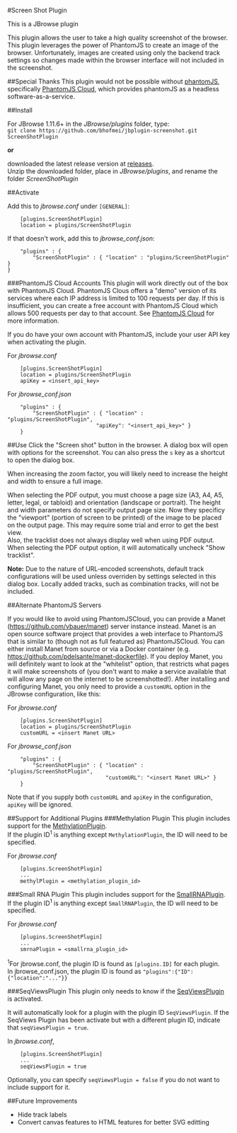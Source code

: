 #Screen Shot Plugin

This is a JBrowse plugin
 
This plugin allows the user to take a high quality screenshot of the browser.
This plugin leverages the power of PhantomJS to create an image of the browser. Unfortunately, images are created using only the backend track settings so changes made within the browser interface will not included in the screenshot.

##Special Thanks
This plugin would not be possible without [phantomJS](http://phantomjs.org/), specifically [PhantomJS Cloud](https://phantomjscloud.com/), which provides phantomJS as a headless software-as-a-service. 


##Install

For JBrowse 1.11.6+ in the _JBrowse/plugins_ folder, type:  
`git clone https://github.com/bhofmei/jbplugin-screenshot.git ScreenShotPlugin`

**or**

downloaded the latest release version at [releases](https://github.com/bhofmei/jbplugin-screenshot/releases).  
Unzip the downloaded folder, place in _JBrowse/plugins_, and rename the folder _ScreenShotPlugin_

##Activate

Add this to _jbrowse.conf_ under `[GENERAL]`:
```
    [plugins.ScreenShotPlugin]
    location = plugins/ScreenShotPlugin
```

If that doesn't work, add this to _jbrowse_conf.json_:
```
    "plugins" : {
        "ScreenShotPlugin" : { "location" : "plugins/ScreenShotPlugin" }
}
```

###PhantomJS Cloud Accounts
This plugin will work directly out of the box with PhantomJS Cloud. PhantomJS Clous offers a "demo" version of its services where each IP address is limited to 100 requests per day.
If this is insufficient, you can create a free account with PhantomJS Cloud which allows 500 requests per day to that account. See [PhantomJS Cloud](https://phantomjscloud.com/pricing.html) for more information.

If you do have your own account with PhantomJS, include your user API key when activating the plugin.

For _jbrowse.conf_
```
    [plugins.ScreenShotPlugin]
    location = plugins/ScreenShotPlugin
    apiKey = <insert_api_key>
```
For _jbrowse_conf.json_
```
    "plugins" : {
        "ScreenShotPlugin" : { "location" : "plugins/ScreenShotPlugin",
                            "apiKey": "<insert_api_key>" }
    }
```
    
##Use
Click the "Screen shot" button in the browser. A dialog box will open with options for the screenshot. You can also press the `s` key as a shortcut to open the dialog box.

When increasing the zoom factor, you will likely need to increase the height and width to ensure a full image.

When selecting the PDF output, you must choose a page size (A3, A4, A5, letter, legal, or tabloid) and orientation (landscape or portrait). 
The height and width parameters do not specify output page size. Now they specificy the "viewport" (portion of screen to be printed) of the image to be placed on the output page. This may require some trial and error to get the best view.  
Also, the tracklist does not always display well when using PDF output. When selecting the PDF output option, it will automatically uncheck "Show tracklist".

**Note:** Due to the nature of URL-encoded screenshots, default track configurations will be used unless overriden by settings selected in this dialog box. Locally added tracks, such as combination tracks, will not be included.

##Alternate PhantomJS Servers

If you would like to avoid using PhantomJSCloud, you can provide a Manet (https://github.com/vbauer/manet) server instance instead.  Manet is an open source software project that provides a web interface to PhantomJS that is similar to (though not as full featured as) PhantomJSCloud.  You can either install Manet from source or via a Docker container (e.g. https://github.com/pdelsante/manet-dockerfile).  If you deploy Manet, you will definitely want to look at the "whitelist" option, that restricts what pages it will make screenshots of (you don't want to make a service available that will allow any page on the internet to be screenshotted!).  After installing and configuring Manet, you only need to provide a ```customURL``` option in the JBrowse configuration, like this:

For _jbrowse.conf_
```
    [plugins.ScreenShotPlugin]
    location = plugins/ScreenShotPlugin
    customURL = <insert Manet URL>
```
For _jbrowse_conf.json_
```
    "plugins" : {
        "ScreenShotPlugin" : { "location" : "plugins/ScreenShotPlugin",
                               "customURL": "<insert Manet URL>" }
    }
```

Note that if you supply both ```customURL``` and ```apiKey``` in the configuration, ```apiKey``` will be ignored.

##Support for Additional Plugins
###Methylation Plugin
This plugin includes support for the [MethylationPlugin](https://github.com/bhofmei/jbplugin-methylation).  
If the plugin ID<sup>1</sup> is anything except `MethylationPlugin`, the ID will need to be specified. 

For _jbrowse.conf_
```
    [plugins.ScreenShotPlugin]
    ...
    methylPlugin = <methylation_plugin_id>
```

###Small RNA Plugin
This plugin includes support for the [SmallRNAPlugin](https://github.com/bhofmei/jbplugin-smallrna).  
If the plugin ID<sup>1</sup> is anything except `SmallRNAPlugin`, the ID will need to be specified. 

For _jbrowse.conf_
```
    [plugins.ScreenShotPlugin]
    ...
    smrnaPlugin = <smallrna_plugin_id>
```

<sup>1</sup>For jbrowse.conf, the plugin ID is found as `[plugins.ID]` for each plugin.  
In jbrowse_conf.json, the plugin ID is found as `"plugins":{"ID":{"location":"..."}}`

###SeqViewsPlugin
This plugin only needs to know if the [SeqViewsPlugin](https://github.com/bhofmei/jbplugin-seqview) is activated.

It will automatically look for a plugin with the plugin ID `SeqViewsPlugin`. If the SeqViews Plugin has been activate but with a different plugin ID, indicate that `seqViewsPlugin = true`.

In _jbrowse.conf_,
```
    [plugins.ScreenShotPlugin]
    ...
    seqViewsPlugin = true
```

Optionally, you can specify `seqViewsPlugin = false` if you do not want to include support for it.

##Future Improvements
- Hide track labels
- Convert canvas features to HTML features for better SVG editting

